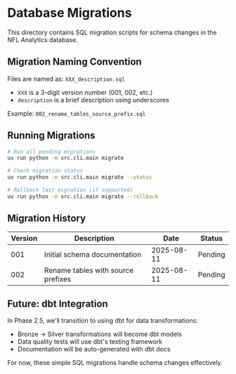 # Database Migrations

This directory contains SQL migration scripts for schema changes in the NFL Analytics database.

## Migration Naming Convention

Files are named as: `XXX_description.sql`
- `XXX` is a 3-digit version number (001, 002, etc.)
- `description` is a brief description using underscores

Example: `002_rename_tables_source_prefix.sql`

## Running Migrations

```bash
# Run all pending migrations
uv run python -m src.cli.main migrate

# Check migration status
uv run python -m src.cli.main migrate --status

# Rollback last migration (if supported)
uv run python -m src.cli.main migrate --rollback
```

## Migration History

| Version | Description | Date | Status |
|---------|------------|------|--------|
| 001 | Initial schema documentation | 2025-08-11 | Pending |
| 002 | Rename tables with source prefixes | 2025-08-11 | Pending |

## Future: dbt Integration

In Phase 2.5, we'll transition to using dbt for data transformations:
- Bronze → Silver transformations will become dbt models
- Data quality tests will use dbt's testing framework
- Documentation will be auto-generated with dbt docs

For now, these simple SQL migrations handle schema changes effectively.